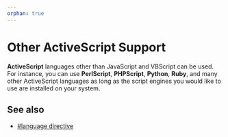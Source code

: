 ```yaml
---
orphan: true
---
```

# Other ActiveScript Support

**ActiveScript** languages other than JavaScript and VBScript can be used. For instance, you can use **PerlScript**, **PHPScript**, **Python**, **Ruby**, and many other ActiveScript languages as long as the script engines you would
like to use are installed on your system.

## See also

- [#language directive](../macro/directive/language)
